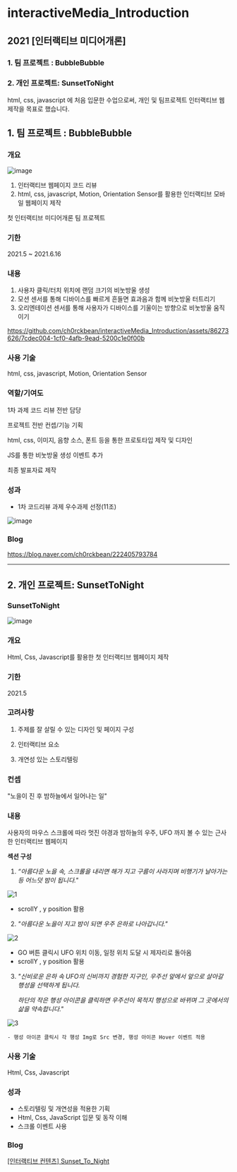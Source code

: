 # interactiveMedia_Introduction
## 2021 [인터랙티브 미디어개론] 
### 1. 팀 프로젝트 : BubbleBubble
### 2. 개인 프로젝트: SunsetToNight

html, css, javascript 에 처음 입문한 수업으로써, 개인 및 팀프로젝트 인터랙티브 웹 제작을 목표로 했습니다.
## 1. 팀 프로젝트 : BubbleBubble

### 개요

![image](https://github.com/ch0rckbean/interactiveMedia_Introduction/assets/86273626/782138cf-80ae-41ae-b15e-ea5cd0ffb1df)


1. 인터랙티브 웹페이지 코드 리뷰
2. html, css, javascript, Motion, Orientation Sensor를 활용한 인터랙티브 모바일 웹페이지 제작 

첫 인터랙티브 미디어개론 팀 프로젝트 

### 기한

2021.5 ~ 2021.6.16

### 내용

1. 사용자 클릭/터치 위치에 랜덤 크기의 비눗방울 생성
2. 모션 센서를 통해 디바이스를 빠르게 흔들면 효과음과 함께 비눗방울 터트리기
3. 오리엔테이션 센서를 통해 사용자가 디바이스를 기울이는 방향으로 비눗방울 움직이기


https://github.com/ch0rckbean/interactiveMedia_Introduction/assets/86273626/7cdec004-1cf0-4afb-9ead-5200c1e0f00b




### 사용 기술

html, css, javascript, Motion, Orientation Sensor

### 역할/기여도

1차 과제 코드 리뷰 전반 담당

프로젝트 전반 컨셉/기능 기획 

html, css, 이미지, 음향 소스, 폰트 등을 통한 프로토타입 제작 및 디자인

JS를 통한 비눗방울 생성 이벤트 추가

최종 발표자료 제작 

### 성과

- 1차 코드리뷰 과제 우수과제 선정(11조)
    
![image](https://github.com/ch0rckbean/interactiveMedia_Introduction/assets/86273626/82277556-143a-4459-aae1-45fe23218018)


### Blog

https://blog.naver.com/ch0rckbean/222405793784

----------

## 2. 개인 프로젝트: SunsetToNight

### SunsetToNight
![image](https://github.com/ch0rckbean/interactiveMedia_Introduction/assets/86273626/c7632438-1074-4970-ba65-592165a1f36b)

### 개요

Html, Css, Javascript를 활용한 첫 인터랙티브 웹페이지 제작

### 기한

2021.5

### 고려사항

1. 주제를 잘 살릴 수 있는 디자인 및 페이지 구성

2. 인터랙티브 요소

3. 개연성 있는 스토리텔링

### 컨셉

"노을이 진 후 밤하늘에서 일어나는 일"

### 내용

사용자의 마우스 스크롤에 따라 멋진 야경과 밤하늘의 우주, UFO 까지 볼 수 있는 근사한 인터랙티브 웹페이지

**섹션 구성**

1. *“아름다운 노을 속, 스크롤을 내리면 해가 지고 구름이 사라지며 비행기가 날아가는 등 어느덧 밤이 됩니다."*
   

![1](https://github.com/ch0rckbean/interactiveMedia_Introduction/assets/86273626/2d34cf22-c1ab-4b14-b54d-b65037cece45)

    
- scrollY , y position 활용

2. *"아름다운 노을이 지고 밤이 되면 우주 은하로 나아갑니다."*
    

![2](https://github.com/ch0rckbean/interactiveMedia_Introduction/assets/86273626/f12762d4-8dc8-43ac-a8c8-b8df4b06b82b)

    
- GO 버튼 클릭시 UFO 위치 이동, 일정 위치 도달 시 제자리로 돌아옴
- scrollY , y position 활용

3. *"신비로운 은하 속 UFO의 신비까지 경험한 지구인, 우주선 앞에서 앞으로 살아갈 행성을 선택하게 됩니다.*  
    
    *하단의 작은 행성 아이콘을 클릭하면 우주선이 목적지 행성으로 바뀌며 그 곳에서의 삶을 약속합니다."*
    

![3](https://github.com/ch0rckbean/interactiveMedia_Introduction/assets/86273626/acdf412f-84c5-4ca3-a243-4f538ae22c0c)


    
    - 행성 아이콘 클릭시 각 행성 Img로 Src 변경, 행성 아이콘 Hover 이벤트 적용

### 사용 기술

Html, Css, Javascript

### 성과

- 스토리텔링 및 개연성을 적용한 기획
- Html, Css, JavaScript 입문 및 동작 이해
- 스크롤 이벤트 사용 

### Blog

[[인터랙티브 컨텐츠] Sunset_To_Night](https://blog.naver.com/ch0rckbean/222410397047)

